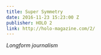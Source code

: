 ```yaml
---
title: Super Symmetry
date: 2016-11-23 15:23:00 Z
publisher: HOLO 2
link: http://holo-magazine.com/2/
---
```


*Longform journalism*